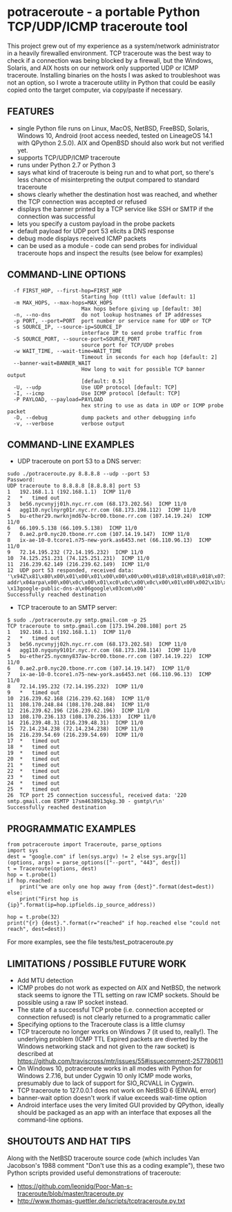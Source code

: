 potraceroute - a portable Python TCP/UDP/ICMP traceroute tool
=============================================================

This project grew out of my experience as a system/network administrator
in a heavily firewalled environment. TCP traceroute was the best
way to check if a connection was being blocked by a firewall,
but the Windows, Solaris, and AIX hosts on our network only supported
UDP or ICMP traceroute.  Installing binaries on the hosts I was asked to
troubleshoot was not an option, so I wrote a traceroute utility in Python
that could be easily copied onto the target computer, via copy/paste if
necessary.

## FEATURES
* single Python file runs on Linux, MacOS, NetBSD, FreeBSD, Solaris,
Windows 10, Android (root access needed, tested on LineageOS 14.1 with
QPython 2.5.0).  AIX and OpenBSD should also work but not verified yet.
* supports TCP/UDP/ICMP traceroute
* runs under Python 2.7 or Python 3
* says what kind of traceroute is being run and to what port, so there's
less chance of misinterpreting the output compared to standard traceroute
* shows clearly whether the destination host was reached, and whether
the TCP connection was accepted or refused
* displays the banner printed by a TCP service like SSH or SMTP if the
connection was successful
* lets you specify a custom payload in the probe packets
* default payload for UDP port 53 elicits a DNS response
* debug mode displays received ICMP packets
* can be used as a module - code can send probes for individual traceroute
hops and inspect the results (see below for examples)

## COMMAND-LINE OPTIONS
```
  -f FIRST_HOP, --first-hop=FIRST_HOP
                        Starting hop (ttl) value [default: 1]
  -m MAX_HOPS, --max-hops=MAX_HOPS
                        Max hops before giving up [default: 30]
  -n, --no-dns          do not lookup hostnames of IP addresses
  -p PORT, --port=PORT  port number or service name for UDP or TCP
  -s SOURCE_IP, --source-ip=SOURCE_IP
                        interface IP to send probe traffic from
  -S SOURCE_PORT, --source-port=SOURCE_PORT
                        source port for TCP/UDP probes
  -w WAIT_TIME, --wait-time=WAIT_TIME
                        Timeout in seconds for each hop [default: 2]
  --banner-wait=BANNER_WAIT
                        How long to wait for possible TCP banner output
                        [default: 0.5]
  -U, --udp             Use UDP protocol [default: TCP]
  -I, --icmp            Use ICMP protocol [default: TCP]
  -P PAYLOAD, --payload=PAYLOAD
                        hex string to use as data in UDP or ICMP probe packet
  -D, --debug           dump packets and other debugging info
  -v, --verbose         verbose output
```

## COMMAND-LINE EXAMPLES
* UDP traceroute on port 53 to a DNS server:
```
sudo ./potraceroute.py 8.8.8.8 --udp --port 53
Password:
UDP traceroute to 8.8.8.8 [8.8.8.8] port 53
1	192.168.1.1 (192.168.1.1)  ICMP 11/0
2	*	timed out
3	be56.nycvnyjj01h.nyc.rr.com (68.173.202.56)  ICMP 11/0
4	agg110.nyclnyrg01r.nyc.rr.com (68.173.198.112)  ICMP 11/0
5	bu-ether29.nwrknjmd67w-bcr00.tbone.rr.com (107.14.19.24)  ICMP 11/0
6	66.109.5.138 (66.109.5.138)  ICMP 11/0
7	0.ae2.pr0.nyc20.tbone.rr.com (107.14.19.147)  ICMP 11/0
8	ix-ae-10-0.tcore1.n75-new-york.as6453.net (66.110.96.13)  ICMP 11/0
9	72.14.195.232 (72.14.195.232)  ICMP 11/0
10	74.125.251.231 (74.125.251.231)  ICMP 11/0
11	216.239.62.149 (216.239.62.149)  ICMP 11/0
12	UDP port 53 responded, received data: '\x94Z\x81\x80\x00\x01\x00\x01\x00\x00\x00\x00\x018\x018\x018\x018\x07in-addr\x04arpa\x00\x00\x0c\x00\x01\xc0\x0c\x00\x0c\x00\x01\x00\x002\x1b\x00 \x13google-public-dns-a\x06google\x03com\x00'
Successfully reached destination
```
* TCP traceroute to an SMTP server:
```
$ sudo ./potraceroute.py smtp.gmail.com -p 25
TCP traceroute to smtp.gmail.com [173.194.208.108] port 25
1	192.168.1.1 (192.168.1.1)  ICMP 11/0
2	*	timed out
3	be56.nycvnyjj02h.nyc.rr.com (68.173.202.58)  ICMP 11/0
4	agg110.nyquny9101r.nyc.rr.com (68.173.198.114)  ICMP 11/0
5	bu-ether25.nycmny837aw-bcr00.tbone.rr.com (107.14.19.22)  ICMP 11/0
6	0.ae2.pr0.nyc20.tbone.rr.com (107.14.19.147)  ICMP 11/0
7	ix-ae-10-0.tcore1.n75-new-york.as6453.net (66.110.96.13)  ICMP 11/0
8	72.14.195.232 (72.14.195.232)  ICMP 11/0
9	*	timed out
10	216.239.62.168 (216.239.62.168)  ICMP 11/0
11	108.170.248.84 (108.170.248.84)  ICMP 11/0
12	216.239.62.196 (216.239.62.196)  ICMP 11/0
13	108.170.236.133 (108.170.236.133)  ICMP 11/0
14	216.239.48.31 (216.239.48.31)  ICMP 11/0
15	72.14.234.238 (72.14.234.238)  ICMP 11/0
16	216.239.54.69 (216.239.54.69)  ICMP 11/0
17	*	timed out
18	*	timed out
19	*	timed out
20	*	timed out
21	*	timed out
22	*	timed out
23	*	timed out
24	*	timed out
25	*	timed out
26	TCP port 25 connection successful, received data: '220 smtp.gmail.com ESMTP 17sm4638913qkg.30 - gsmtp\r\n'
Successfully reached destination
```

## PROGRAMMATIC EXAMPLES
```
from potraceroute import Traceroute, parse_options
import sys
dest = "google.com" if len(sys.argv) != 2 else sys.argv[1]
(options, args) = parse_options(["--port", "443", dest])
t = Traceroute(options, dest)
hop = t.probe(1)
if hop.reached:
    print("we are only one hop away from {dest}".format(dest=dest))
else:
    print("First hop is {ip}".format(ip=hop.ipfields.ip_source_address))

hop = t.probe(32)
print("{r} {dest}.".format(r="reached" if hop.reached else "could not reach", dest=dest))
```
For more examples, see the file tests/test_potraceroute.py

## LIMITATIONS / POSSIBLE FUTURE WORK
* Add MTU detection
* ICMP probes do not work as expected on AIX and NetBSD, the network
stack seems to ignore the TTL setting on raw ICMP sockets.
Should be possible using a raw IP socket instead.
* The state of a successful TCP probe (i.e. connection accepted or
connection refused) is not clearly returned to a programmatic caller
* Specifying options to the Traceroute class is a little clumsy
* TCP traceroute no longer works on Windows 7 (it used to, really!).
The underlying problem (ICMP TTL Expired packets are diverted by the
Windows networking stack and not given to the raw socket) is described at
https://github.com/traviscross/mtr/issues/55#issuecomment-257780611
* On Windows 10, potraceroute works in all modes with Python for Windows
2.7.16, but under Cygwin 10 only ICMP mode works, presumably due to lack of
support for SIO_RCVALL in Cygwin.
* TCP traceroute to 127.0.0.1 does not work on NetBSD 6 (EINVAL error)
* banner-wait option doesn't work if value exceeds wait-time option
* Android interface uses the very limited GUI provided by QPython, ideally
should be packaged as an app with an interface that exposes all the
command-line options.

## SHOUTOUTS AND HAT TIPS
Along with the NetBSD traceroute source code (which includes Van Jacobson's
1988 comment "Don't use this as a coding example"), these two Python
scripts provided useful demonstrations of traceroute:
*  https://github.com/leonidg/Poor-Man-s-traceroute/blob/master/traceroute.py
*  http://www.thomas-guettler.de/scripts/tcptraceroute.py.txt
